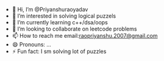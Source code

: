 - 👋 Hi, I’m @Priyanshuraoyadav
- 👀 I’m interested in solving logical puzzels
- 🌱 I’m currently learning  c++/dsa/oops
- 💞️ I’m looking to collaborate on leetcode problems
- 📫 How to reach me email:raopriyanshu.2007@gmail.com 
- 😄 Pronouns: ...
- ⚡ Fun fact: I sm solving lot of puzzles

<!---
Priyanshuraoyadav/Priyanshuraoyadav is a ✨ special ✨ repository because its `README.md` (this file) appears on your GitHub profile.
You can click the Preview link to take a look at your changes.
--->
